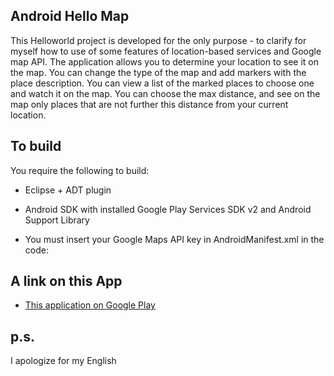 ## Android Hello Map

This Helloworld project is developed for the only purpose - to clarify for myself how to use of some features of location-based services and Google map API.
The application allows you to determine your location to see it on the map. You can change the type of the map and add markers with the place description. You can view a list of the marked places to choose one and watch it on the map.
You can choose the max distance, and see on the map only places that are not further this distance from your current location.  

## To build

You require the following to build:

* Eclipse + ADT plugin
* Android SDK with installed Google Play Services SDK v2 and Android Support Library
* You must insert your Google Maps API key in AndroidManifest.xml in the code:
 
	<meta-data
            android:name="com.google.android.maps.v2.API_KEY"
            android:value="There-must-be-your-Google-Maps-API-key" />

## A link on this App
 
* [This application on Google Play][1]


## p.s. 
I apologize for my English


[1]: https://play.google.com/store/apps/details?id=alisovets.example.hellogooglemap
